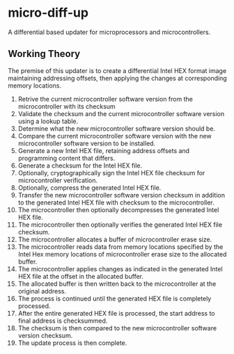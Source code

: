# micro-diff-up
A differential based updater for microprocessors and microcontrollers.
## Working Theory
The premise of this updater is to create a differential Intel HEX format image maintaining addressing offsets, then applying the changes at corresponding memory locations.
1. Retrive the current microcontroller software version from the microcontroller with its checksum
2. Validate the checksum and the current microcontroller software version using a lookup table.
3. Determine what the new microcontroller software version should be.
4. Compare the current microcontroller software version with the new microcontroller software version to be installed.
5. Generate a new Intel HEX file, retaining address offsets and programming content that differs.
6. Generate a checksum for the Intel HEX file.
7. Optionally, cryptographically sign the Intel HEX file checksum for microcontroller verification.
6. Optionally, compress the generated Intel HEX file.
7. Transfer the new microcontroller software version checksum in addition to the generated Intel HEX file with checksum to the microcontroller.
8. The microcontroller then optionally decompresses the generated Intel HEX file.
9. The microcontroller then optionally verifies the generated Intel HEX file checksum.
10. The microcontroller allocates a buffer of microcontroller erase size.
11. The microcontroller reads data from memory locations specified by the Intel Hex memory locations of microcontroller erase size to the allocated buffer.
12. The microcontroller applies changes as indicated in the generated Intel HEX file at the offset in the allocated buffer.
13. The allocated buffer is then written back to the microcontroller at the original address.
14. The process is continued until the generated HEX file is completely processed.
15. After the entire generated HEX file is processed, the start address to final address is checksummed.
16. The checksum is then compared to the new microcontroller software version checksum.
17. The update process is then complete.
